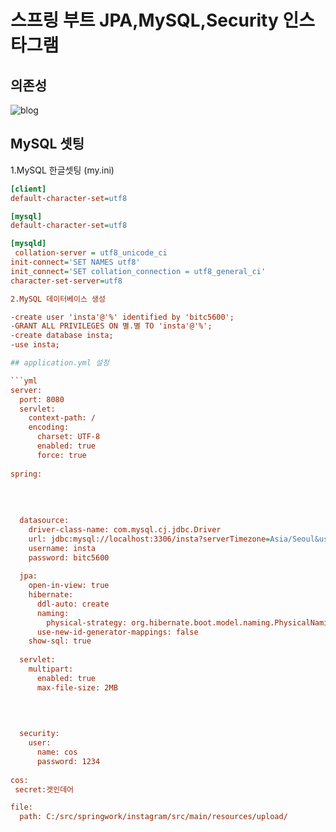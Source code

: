 # 스프링 부트 JPA,MySQL,Security 인스타그램 
 
## 의존성

![blog](https://postfiles.pstatic.net/MjAyMDA4MjBfMTM5/MDAxNTk3ODgzNDIyMDYz.wZ5P4Ig9VYkJJLswXvdtkqY22qzxXBQjxrFGCIxQ33kg.X-uXGvkC2bYaAvyVxhxjPQsj61XGB1fa9iZ8UcQPRigg.PNG.getinthere/Screenshot_42.png?type=w773)

## MySQL 셋팅 

1.MySQL 한글셋팅 (my.ini)

```ini 
[client] 
default-character-set=utf8 

[mysql] 
default-character-set=utf8 

[mysqld] 
 collation-server = utf8_unicode_ci
init-connect='SET NAMES utf8'
init_connect='SET collation_connection = utf8_general_ci'
character-set-server=utf8

2.MySQL 데이터베이스 생성 

-create user 'insta'@'%' identified by 'bitc5600';
-GRANT ALL PRIVILEGES ON 별.별 TO 'insta'@'%';
-create database insta;
-use insta;

## application.yml 설정 

```yml 
server:
  port: 8080
  servlet:
    context-path: /
    encoding:
      charset: UTF-8
      enabled: true
      force: true
    
spring:
  
   
    
      
  datasource:
    driver-class-name: com.mysql.cj.jdbc.Driver
    url: jdbc:mysql://localhost:3306/insta?serverTimezone=Asia/Seoul&useSSL=false&allowPublicKeyRetrieval=true
    username: insta
    password: bitc5600
    
  jpa:
    open-in-view: true
    hibernate:
      ddl-auto: create
      naming:
        physical-strategy: org.hibernate.boot.model.naming.PhysicalNamingStrategyStandardImpl
      use-new-id-generator-mappings: false
    show-sql: true
  
  servlet:
    multipart:
      enabled: true
      max-file-size: 2MB

  
     
      
  security:
    user:
      name: cos
      password: 1234   
      
cos: 
 secret:겟인데어      

file:
  path: C:/src/springwork/instagram/src/main/resources/upload/
```